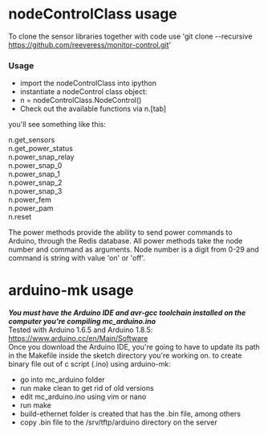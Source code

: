 
# nodeControlClass usage
To clone the sensor libraries together with code use 'git clone --recursive https://github.com/reeveress/monitor-control.git'

### Usage 
* import the nodeControlClass into ipython  
* instantiate a nodeControl class object: 
* n = nodeControlClass.NodeControl() 
* Check out the available functions via n.[tab] 

you'll see something like this:

n.get_sensors  
n.get_power_status                 
n.power_snap_relay      
n.power_snap_0     
n.power_snap_1   
n.power_snap_2   
n.power_snap_3   
n.power_fem   
n.power_pam    
n.reset  


          

The power methods provide the ability to send power commands to Arduino, through the Redis database.
All power methods take the node number and command as arguments. Node number is a digit from 0-29 and command
is string with value 'on' or 'off'. 


# arduino-mk usage
***You must have the Arduino IDE and avr-gcc toolchain installed on the computer you're compiling mc_arduino.ino***  
Tested with Arduino 1.6.5 and Arduino 1.8.5: https://www.arduino.cc/en/Main/Software   
Once you download the Arduino IDE, you're going to have to update its path in the Makefile inside the sketch directory
you're working on. 
to create binary file out of c script (.ino) using arduino-mk:  

* go into mc_arduino folder
* run make clean to get rid of old versions
* edit mc_arduino.ino using vim or nano
* run make
* build-ethernet folder is created that has the .bin file, among others
* copy .bin file to the /srv/tftp/arduino directory on the server


